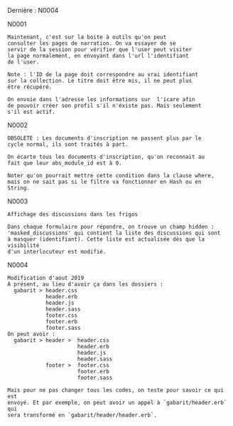 Dernière : N0004

N0001

    Maintenant, c'est sur la boite à outils qu'on peut
    consulter les pages de narration. On va essayer de se
    servir de la session pour vérifier que l'user peut visiter
    la page normalement, en envoyant dans l'url l'identifiant
    de l'user.

    Note : l'ID de la page doit correspondre au vrai identifiant
    sur la collection. Le titre doit être mis, il ne peut plus
    être récupéré.

    On envoie dans l'adresse les informations sur  l'icare afin
    de pouvoir créer son profil s'il n'existe pas. Mais seulement
    s'il est actif.


N0002

    OBSOLÈTE : Les documents d'inscription ne passent plus par le
    cycle normal, ils sont traités à part.

    On écarte tous les documents d'inscription, qu'on reconnait au
    fait que leur abs_module_id est à 0.

    Noter qu'on pourrait mettre cette condition dans la clause where,
    mais on ne sait pas si le filtre va fonctionner en Hash ou en
    String.


N0003

    Affichage des discussions dans les frigos

    Dans chaque formulaire pour répondre, on trouve un champ hidden :
    'masked_discussions' qui contient la liste des discussions qui sont
    à masquer (identifiant). Cette liste est actualisée dès que la visibilité
    d'un interlocuteur est modifié.

N0004

    Modification d'aout 2019
    À présent, au lieu d'avoir ça dans les dossiers :
      gabarit > header.css
                header.erb
                header.js
                header.sass
                footer.css
                footer.erb
                footer.sass
    On peut avoir :
      gabarit > header >  header.css
                          header.erb
                          header.js
                          header.sass
                footer >  footer.css
                          footer.erb
                          footer.sass

    Mais pour ne pas changer tous les codes, on teste pour savoir ce qui est
    envoyé. Et par exemple, on peut avoir un appel à `gabarit/header.erb` qui
    sera transformé en `gabarit/header/header.erb`.
